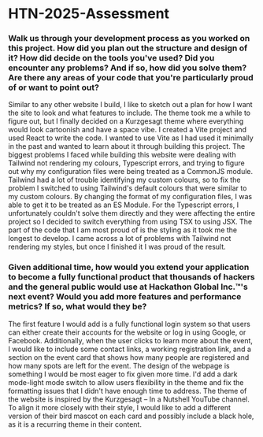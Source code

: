 # HTN-2025-Assessment

### Walk us through your development process as you worked on this project. How did you plan out the structure and design of it? How did decide on the tools you've used? Did you encounter any problems? And if so, how did you solve them? Are there any areas of your code that you're particularly proud of or want to point out?

Similar to any other website I build, I like to sketch out a plan for how I want the site to look and what features to include. The theme took me a while to figure out, but I finally decided on a Kurzgesagt theme where everything would look cartoonish and have a space vibe. I created a Vite project and used React to write the code. I wanted to use Vite as I had used it minimally in the past and wanted to learn about it through building this project. The biggest problems I faced while building this website were dealing with Tailwind not rendering my colours, Typescript errors, and trying to figure out why my configuration files were being treated as a CommonJS module. Tailwind had a lot of trouble identifying my custom colours, so to fix the problem I switched to using Tailwind's default colours that were similar to my custom colours. By changing the format of my configuration files, I was able to get it to be treated as an ES Module. For the Typescript errors, I unfortunately couldn't solve them directly and they were affecting the entire project so I decided to switch everything from using TSX to using JSX. The part of the code that I am most proud of is the styling as it took me the longest to develop. I came across a lot of problems with Tailwind not rendering my styles, but once I finished it I was proud of the result.


### Given additional time, how would you extend your application to become a fully functional product that thousands of hackers and the general public would use at Hackathon Global Inc.™'s next event? Would you add more features and performance metrics? If so, what would they be?
 
The first feature I would add is a fully functional login system so that users can either create their accounts for the website or log in using Google, or Facebook. Additionally, when the user clicks to learn more about the event, I would like to include some contact links, a working registration link, and a section on the event card that shows how many people are registered and how many spots are left for the event. The design of the webpage is something I would be most eager to fix given more time. I'd add a dark mode-light mode switch to allow users flexibility in the theme and fix the formatting issues that I didn't have enough time to address. The theme of the website is inspired by the Kurzgesagt – In a Nutshell YouTube channel. To align it more closely with their style, I would like to add a different version of their bird mascot on each card and possibly include a black hole, as it is a recurring theme in their content.
